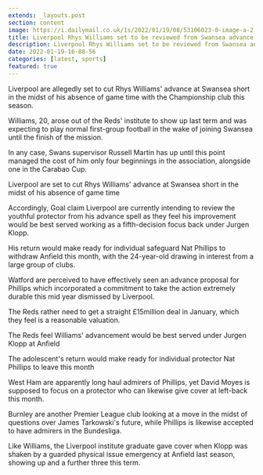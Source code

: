 ```yaml
---
extends: _layouts.post
section: content
image: https://i.dailymail.co.uk/1s/2022/01/19/08/53106023-0-image-a-2_1642582650136.jpg 
title: Liverpool Rhys Williams set to be reviewed from Swansea advance to clear way for Nat Phillips exit 
description: Liverpool Rhys Williams set to be reviewed from Swansea advance to clear way for Nat Phillips exit 
date: 2022-01-19-16-08-56 
categories: [latest, sports] 
featured: true 
--- 
```

Liverpool are allegedly set to cut Rhys Williams' advance at Swansea short in the midst of his absence of game time with the Championship club this season.

Williams, 20, arose out of the Reds' institute to show up last term and was expecting to play normal first-group football in the wake of joining Swansea until the finish of the mission.

In any case, Swans supervisor Russell Martin has up until this point managed the cost of him only four beginnings in the association, alongside one in the Carabao Cup.

Liverpool are set to cut Rhys Williams' advance at Swansea short in the midst of his absence of game time

Accordingly, Goal claim Liverpool are currently intending to review the youthful protector from his advance spell as they feel his improvement would be best served working as a fifth-decision focus back under Jurgen Klopp.

His return would make ready for individual safeguard Nat Phillips to withdraw Anfield this month, with the 24-year-old drawing in interest from a large group of clubs.

Watford are perceived to have effectively seen an advance proposal for Phillips which incorporated a commitment to take the action extremely durable this mid year dismissed by Liverpool.

The Reds rather need to get a straight £15million deal in January, which they feel is a reasonable valuation.

The Reds feel Williams' advancement would be best served under Jurgen Klopp at Anfield

The adolescent's return would make ready for individual protector Nat Phillips to leave this month

West Ham are apparently long haul admirers of Phillips, yet David Moyes is supposed to focus on a protector who can likewise give cover at left-back this month.

Burnley are another Premier League club looking at a move in the midst of questions over James Tarkowski's future, while Phillips is likewise accepted to have admirers in the Bundesliga.

Like Williams, the Liverpool institute graduate gave cover when Klopp was shaken by a guarded physical issue emergency at Anfield last season, showing up and a further three this term.